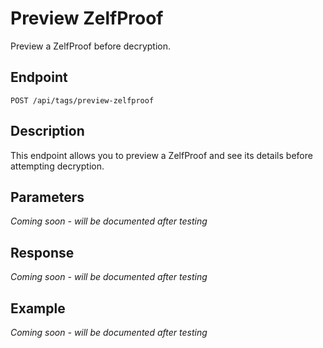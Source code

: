# Preview ZelfProof

Preview a ZelfProof before decryption.

## Endpoint

```
POST /api/tags/preview-zelfproof
```

## Description

This endpoint allows you to preview a ZelfProof and see its details before attempting decryption.

## Parameters

*Coming soon - will be documented after testing*

## Response

*Coming soon - will be documented after testing*

## Example

*Coming soon - will be documented after testing*
